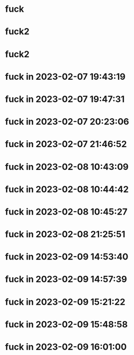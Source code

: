 # fuck
# fuck2 
# fuck2 
# fuck in 2023-02-07 19:43:19
# fuck in 2023-02-07 19:47:31
# fuck in 2023-02-07 20:23:06
# fuck in 2023-02-07 21:46:52
# fuck in 2023-02-08 10:43:09
# fuck in 2023-02-08 10:44:42
# fuck in 2023-02-08 10:45:27
# fuck in 2023-02-08 21:25:51
# fuck in 2023-02-09 14:53:40
# fuck in 2023-02-09 14:57:39
# fuck in 2023-02-09 15:21:22
# fuck in 2023-02-09 15:48:58
# fuck in 2023-02-09 16:01:00
